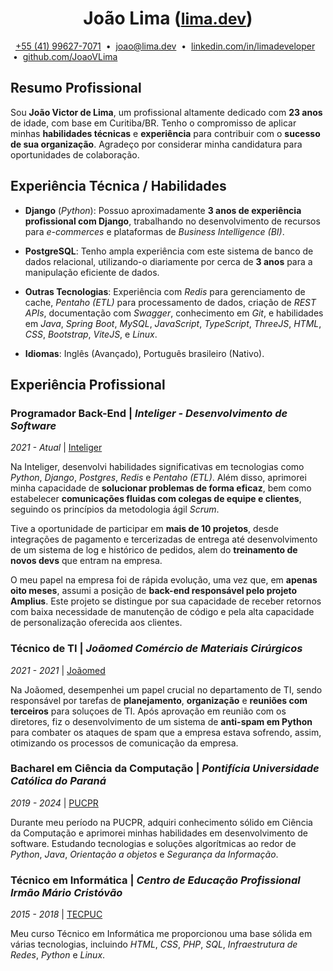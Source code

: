 <h1 align="center" id="joaolima">
    João Lima
    (<a style="font-size: 25px" href="https://www.lima.dev" rel="noopener noreferrer" target="_blank">lima.dev</a>)
</h1>

&nbsp;
<i class="fa-brands fa-whatsapp" style="color: #25D366"></i>
[+55 (41) 99627-7071](https://api.whatsapp.com/send?phone=5541996277071&text=Olá%20João%20Lima%2C%0AEstava%20avaliando%20o%20seu%20currículo%20e%20gostaria%20de%20entrar%20em%20contato%20para%20discutir%20uma%20possível%20oportunidade%20de%20trabalho.%20Quando%20você%20estiver%20disponível%20para%20uma%20conversa%2C%20por%20favor%2C%20deixe-me%20saber%20e%20agendaremos%20uma%20chamada.😀)
&nbsp;•&nbsp;
<i class="fa-regular fa-envelope" style="color: #D44638"></i>
[joao@lima.dev](mailto:joao@lima.dev?subject=Oportunidade%20de%20Colabora%C3%A7%C3%A3o%20-%20Conversa%20Inicial&body=Ol%C3%A1%20Jo%C3%A3o%20Lima%2C%0D%0A%0D%0AEstava%20avaliando%20o%20seu%20curr%C3%ADculo%20e%20gostaria%20de%20entrar%20em%20contato%20para%20discutir%20uma%20poss%C3%ADvel%20oportunidade%20de%20trabalho.%0D%0AQuando%20voc%C3%AA%20estiver%20dispon%C3%ADvel%20para%20uma%20conversa%2C%20por%20favor%2C%20deixe-me%20saber%20e%20agendaremos%20uma%20chamada.%20%F0%9F%98%80)
&nbsp;•&nbsp;
<i class="fa-brands fa-linkedin" style="color: #0e76a8"></i>
[linkedin.com/in/limadeveloper](https://www.linkedin.com/in/limadeveloper)
&nbsp;•&nbsp;
<i class="fa-brands fa-github"></i>
[github.com/JoaoVLima](https://www.github.com/JoaoVLima)
&nbsp;

## Resumo Profissional

Sou **João Victor de Lima**, um profissional altamente dedicado com **23 anos** de idade, com base em Curitiba/BR.
Tenho o compromisso de aplicar minhas **habilidades técnicas** e **experiência** para contribuir com o **sucesso de sua organização**.
Agradeço por considerar minha candidatura para oportunidades de colaboração.


## Experiência Técnica / Habilidades

- **Django** (*Python*): Possuo aproximadamente **3 anos de experiência profissional com Django**, trabalhando no desenvolvimento de recursos para *e-commerces* e plataformas de *Business Intelligence (BI)*.

- **PostgreSQL**: Tenho ampla experiência com este sistema de banco de dados relacional, utilizando-o diariamente por cerca de **3 anos** para a manipulação eficiente de dados.

- **Outras Tecnologias**: Experiência com *Redis* para gerenciamento de cache, *Pentaho (ETL)* para processamento de dados, criação de *REST APIs*, documentação com *Swagger*, conhecimento em *Git*, e habilidades em *Java*, *Spring Boot*, *MySQL*, *JavaScript*, *TypeScript*, *ThreeJS*, *HTML*, *CSS*, *Bootstrap*, *ViteJS*, e *Linux*.

- **Idiomas**: Inglês (Avançado), Português brasileiro (Nativo).


## Experiência Profissional

### Programador Back-End | *Inteliger - Desenvolvimento de Software*
*2021 - Atual* | [Inteliger](https://inteliger.com.br/)

Na Inteliger, desenvolvi habilidades significativas em tecnologias como *Python*, *Django*, *Postgres*, *Redis* e *Pentaho (ETL)*.
Além disso, aprimorei minha capacidade de **solucionar problemas de forma eficaz**, bem como estabelecer **comunicações fluidas com colegas de equipe e clientes**, seguindo os princípios da metodologia ágil *Scrum*.

Tive a oportunidade de participar em **mais de 10 projetos**, desde integrações de pagamento e tercerizadas de entrega até desenvolvimento de um sistema de log e histórico de pedidos, alem do **treinamento de novos devs** que entram na empresa.

O meu papel na empresa foi de rápida evolução, uma vez que, em **apenas oito meses**, assumi a posição de **back-end responsável pelo projeto Amplius**.
Este projeto se distingue por sua capacidade de receber retornos com baixa necessidade de manutenção de código e pela alta capacidade de personalização oferecida aos clientes.

### Técnico de TI | *Joãomed Comércio de Materiais Cirúrgicos*
*2021 - 2021* | [Joãomed](http://joaomed.com.br)

Na Joãomed, desempenhei um papel crucial no departamento de TI, sendo responsável por tarefas de **planejamento**, **organização** e **reuniões com terceiros** para soluçoes de TI.
Após aprovação em reunião com os diretores, fiz o desenvolvimento de um sistema de **anti-spam em Python** para combater os ataques de spam que a empresa estava sofrendo, assim, otimizando os processos de comunicação da empresa.

### Bacharel em Ciência da Computação | *Pontifícia Universidade Católica do Paraná*
*2019 - 2024* | [PUCPR](https://www.pucpr.br/)

Durante meu período na PUCPR, adquiri conhecimento sólido em Ciência da Computação e aprimorei minhas habilidades em desenvolvimento de software.
Estudando tecnologias e soluções algorítmicas ao redor de *Python*, *Java*, *Orientação a objetos* e *Segurança da Informação*.

### Técnico em Informática | *Centro de Educação Profissional Irmão Mário Cristóvão*
*2015 - 2018* | [TECPUC](http://www.tecpuc.com.br/)

Meu curso Técnico em Informática me proporcionou uma base sólida em várias tecnologias, incluindo *HTML*, *CSS*, *PHP*, *SQL*, *Infraestrutura de Redes*, *Python* e *Linux*.
